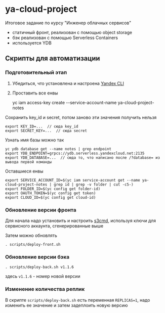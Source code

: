 # ya-cloud-project

Итоговое задание по курсу "Инженер облачных сервисов"

- статичный фронт, реализован с помощью object storage
- бэк реализован с помощью Serverless Containers
- используется YDB


## Скрипты для автоматизации 

### Подготовительный этап

1. Убедиться, что установлена и настроена [Yandex CLI](https://cloud.yandex.ru/docs/cli/quickstart)

2. Проставить все енвы


    yc iam access-key create --service-account-name ya-cloud-project-notes

Сохранить key_id и secret, потом заново эти значения получить нельзя

    export KEY_ID=...  // сюда key_id
    export SECRET_KEY=...  // сюда secret

Узнать имя базы можно так
    
    yc ydb database get --name notes | grep endpoint
    export YDB_ENDPOINT=grpcs://ydb.serverless.yandexcloud.net:2135
    export YDB_DATABASE=...  // сюда то, что написано после /?database= из вывода первой команды

Оставшиеся енвы

    export SERVICE_ACCOUNT_ID=$(yc iam service-account get --name ya-cloud-project-notes | grep id | grep -v folder | cut -c5-)
    export FOLDER_ID=$(yc config get folder-id)
    export OAUTH_TOKEN=$(yc config get token)
    export CLOUD_ID=$(yc config get cloud-id)


### Обновление версии фронта 

Для начала надо установить и настроить [s3cmd](https://cloud.yandex.ru/docs/storage/tools/s3cmd#setup), 
используя ключи для сервисного аккаунта, сгенерированные выше

Затем можно обновлять

    . scripts/deploy-front.sh

### Обновление версии бэка

    . scripts/deploy-back.sh v1.1.6

здесь `v1.1.6` - номер новой версии


### Изменение количества реплик

В скрипте `scripts/deploy-back.sh` есть переменная `REPLICAS=1`, надо изменить ее значение
и затем задеплоить новую версию
